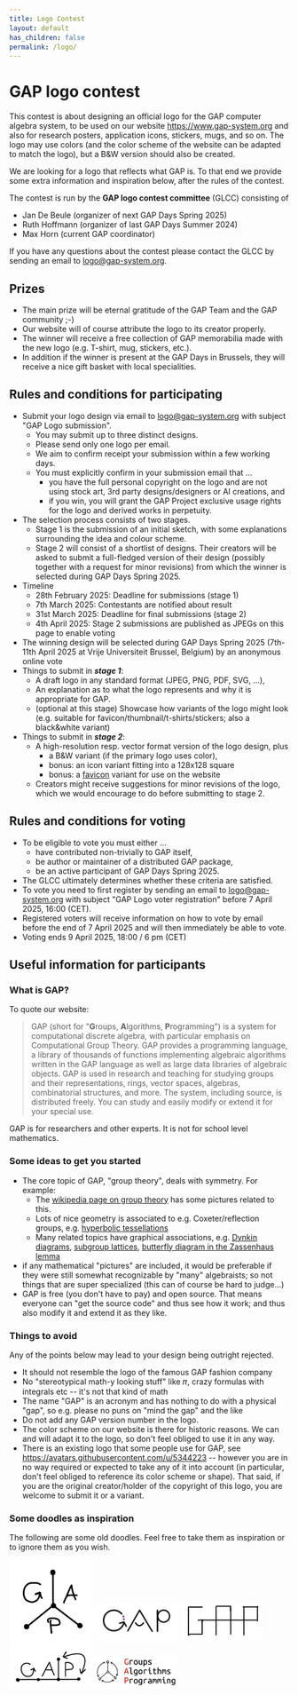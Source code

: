 ```yaml
---
title: Logo Contest
layout: default
has_children: false
permalink: /logo/
---
```


# GAP logo contest

This contest is about designing an official logo for the GAP computer algebra system, to be used on our website <https://www.gap-system.org> and also for research posters, application icons, stickers, mugs, and so on. The logo may use colors (and the color scheme of the website can be adapted to match the logo), but a B&W version should also be created.

We are looking for a logo that reflects what GAP is. To that end we provide some extra information and inspiration below, after the rules of the contest.

The contest is run by the **GAP logo contest committee** (GLCC) consisting of
- Jan De Beule (organizer of next GAP Days Spring 2025)
- Ruth Hoffmann (organizer of last GAP Days Summer 2024)
- Max Horn (current GAP coordinator)

If you have any questions about the contest please contact the GLCC by sending an email to <logo@gap-system.org>.

## Prizes

- The main prize will be eternal gratitude of the GAP Team and the GAP community ;-)
- Our website will of course attribute the logo to its creator properly.
- The winner will receive a free collection of GAP memorabilia made with the new logo (e.g. T-shirt, mug, stickers, etc.).
- In addition if the winner is present at the GAP Days in Brussels, they will receive a nice gift basket with local specialities.

## Rules and conditions for participating

- Submit your logo design via email to <logo@gap-system.org> with subject "GAP Logo submission".
    - You may submit up to three distinct designs.
    - Please send only one logo per email.
    - We aim to confirm receipt your submission within a few working days.
    - You must explicitly confirm in your submission email that ...
        - you have the full personal copyright on the logo and are not using stock art, 3rd party designs/designers or AI creations, and
        - if you win, you will grant the GAP Project exclusive usage rights for the logo and derived works in perpetuity.
- The selection process consists of two stages. 
    - Stage 1 is the submission of an initial sketch, with some explanations surrounding the idea and colour scheme.
    - Stage 2 will consist of a shortlist of designs. Their creators will be asked to submit a full-fledged version of their design (possibly together with a request for minor revisions) from which the winner is selected during GAP Days Spring 2025.
- Timeline
    - 28th February 2025: Deadline for submissions (stage 1)
    - 7th March 2025: Contestants are notified about result
    - 31st March 2025: Deadline for final submissions (stage 2)
    - 4th April 2025: Stage 2 submissions are published as JPEGs on this page to enable voting
- The winning design will be selected during GAP Days Spring 2025 (7th-11th April 2025 at Vrije Universiteit Brussel, Belgium) by an anonymous online vote
- Things to submit in ***stage 1***:
    - A draft logo in any standard format (JPEG, PNG, PDF, SVG, ...), 
    - An explanation as to what the logo represents and why it is appropriate for GAP.
    - (optional at this stage) Showcase how variants of the logo might look (e.g. suitable for favicon/thumbnail/t-shirts/stickers; also a black&white variant)
- Things to submit in ***stage 2***: 
    - A high-resolution resp. vector format version of the logo design, plus
        - a B&W variant (if the primary logo uses color),
        - bonus: an icon variant fitting into a 128x128 square
        - bonus: a [favicon](https://en.wikipedia.org/wiki/Favicon) variant for use on the website
    - Creators might receive suggestions for minor revisions of the logo, which we would encourage to do before submitting to stage 2.


## Rules and conditions for voting

- To be eligible to vote you must either ...
  - have contributed non-trivially to GAP itself,
  - be author or maintainer of a distributed GAP package,
  - be an active participant of GAP Days Spring 2025.
- The GLCC ultimately determines whether these criteria are satisfied.
- To vote you need to first register by sending an email to <logo@gap-system.org> with subject "GAP Logo voter registration" before 7 April 2025, 16:00 (CET).
- Registered voters will receive information on how to vote by email before the end of 7 April 2025 and will then immediately be able to vote.
- Voting ends 9 April 2025, 18:00 / 6 pm (CET)


## Useful information for participants

### What is GAP?

To quote our website:

> GAP (short for "**G**roups, **A**lgorithms, **P**rogramming") is a system for computational discrete algebra, with particular emphasis on Computational Group Theory. GAP provides a programming language, a library of thousands of functions implementing algebraic algorithms written in the GAP language as well as large data libraries of algebraic objects. GAP is used in research and teaching for studying groups and their representations, rings, vector spaces, algebras, combinatorial structures, and more. The system, including source, is distributed freely. You can study and easily modify or extend it for your special use.

GAP is for researchers and other experts. It is not for school level mathematics.


### Some ideas to get you started

- The core topic of GAP, "group theory", deals with symmetry. For example:
    - The [wikipedia page on group theory](https://en.wikipedia.org/wiki/Group_theory) has some pictures related to this.
    - Lots of nice geometry is associated to e.g. Coxeter/reflection groups, e.g. [hyperbolic tessellations](https://sites.tufts.edu/verseimreu/files/2021/01/image.png)
    - Many related topics have graphical associations, e.g. [Dynkin diagrams](https://duckduckgo.com/?q=dynkin+diagram&t=osx&iax=images&ia=images),
      [subgroup lattices](https://duckduckgo.com/?q=subgroup+lattice&t=osx&iax=images&ia=images),
      [butterfly diagram in the Zassenhaus lemma](https://en.wikipedia.org/wiki/Zassenhaus_lemma) 
- if any mathematical "pictures" are included, it would be preferable if they were still somewhat recognizable by "many" algebraists; so not things that are super specialized (this can of course be hard to judge...)
- GAP is free (you don't have to pay) and open source. That means everyone can "get the source code" and thus see how it work; and thus also modify it and extend it as they like.



### Things to avoid

Any of the points below may lead to your design being outright rejected.

- It should not resemble the logo of the famous GAP fashion company
- No "stereotypical math-y looking stuff" like 𝜋, crazy formulas with integrals etc -- it's not that kind of math
- The name "GAP" is an acronym and has nothing to do with a physical "gap", so e.g. please no puns on "mind the gap" and the like
- Do not add any GAP version number in the logo.
- The color scheme on our website is there for historic reasons. We can and will adapt it to the logo, so don't feel obliged to use it in any way.
- There is an existing logo that some people use for GAP, see <https://avatars.githubusercontent.com/u/5344223> -- however you are in no way required or expected to take any of it into account (in particular, don't feel obliged to reference its color scheme or shape). That said, if you are the original creator/holder of the copyright of this logo, you are welcome to submit it or a variant.



### Some doodles as inspiration

The following are some old doodles. Feel free to take them as inspiration or to ignore them as you wish.

<img src="doodles/gap-logo-doodle-1.png" width="150"/>
<img src="doodles/gap-logo-doodle-2.png" width="150"/>
<img src="doodles/gap-logo-doodle-3.png" width="150"/>
<img src="doodles/gap-logo-doodle-4.png" width="150"/>
<img src="doodles/gap-logo-doodle-5.png" width="150"/>
